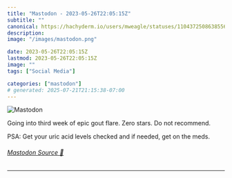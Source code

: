 ```yaml
---
title: "Mastodon - 2023-05-26T22:05:15Z"
subtitle: ""
canonical: https://hachyderm.io/users/mweagle/statuses/110437250863855646
description:
image: "/images/mastodon.png"

date: 2023-05-26T22:05:15Z
lastmod: 2023-05-26T22:05:15Z
image: ""
tags: ["Social Media"]

categories: ["mastodon"]
# generated: 2025-07-21T21:15:38-07:00
---
```

![Mastodon](/images/mastodon.png)

<p>Going into third week of epic gout flare. Zero stars. Do not recommend.</p><p>PSA: Get your uric acid levels checked and if needed, get on the meds.</p>


###### [Mastodon Source 🐘](https://hachyderm.io/@mweagle/110437250863855646)

___

